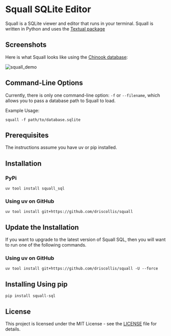 # Squall SQLite Editor

Squall is a SQLite viewer and editor that runs in your terminal. Squall is written in Python and uses the [Textual package](https://github.com/Textualize/)

## Screenshots

Here is what Squall looks like using the [Chinook database](https://github.com/lerocha/chinook-database):

![squall_demo](https://github.com/user-attachments/assets/ecac6ac3-4d42-4d3d-9c15-2e129102a087)

## Command-Line Options

Currently, there is only one command-line option: `-f` or `--filename`, which allows you to pass a database path to Squall to load.

Example Usage:

`squall -f path/to/database.sqlite`

## Prerequisites

The instructions assume you have uv or pip installed.

## Installation

### PyPi

`uv tool install squall_sql`

### Using uv on GitHub

`uv tool install git+https://github.com/driscollis/squall`

## Update the Installation

If you want to upgrade to the latest version of Squall SQL, then you will want to run one of the following commands.

### Using uv on GitHub

`uv tool install git+https://github.com/driscollis/squall -U --force`

## Installing Using pip

`pip install squall-sql`

## License

This project is licensed under the MIT License - see the [LICENSE](https://github.com/driscollis/squall/blob/main/LICENSE) file for details.
